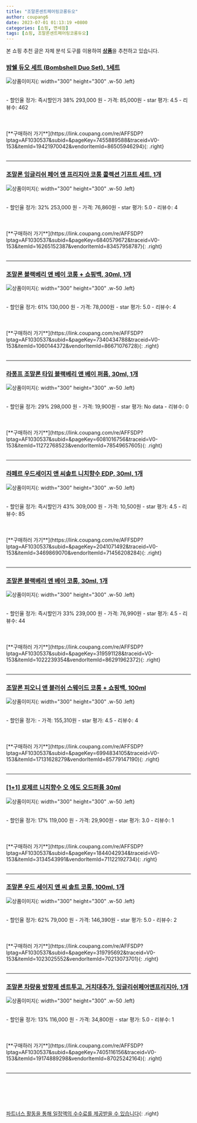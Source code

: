 ```yaml
---
title: "조말론센트페어링코롱듀오"
author: coupang6
date: 2023-07-01 01:13:19 +0800
categories: [쇼핑, 면세점]
tags: [쇼핑, 조말론센트페어링코롱듀오]
---
```


본 쇼핑 추천 글은 자체 분석 도구를 이용하여 [**상품**](https://link.coupang.com/a/bao1ui)을 추천하고 있습니다.

### [밤쉘 듀오 세트 (Bombshell Duo Set), 1세트](https://link.coupang.com/re/AFFSDP?lptag=AF1030537&subid=&pageKey=7455889588&traceid=V0-153&itemId=19421970042&vendorItemId=86505946294)

![상품이미지](https://thumbnail6.coupangcdn.com/thumbnails/remote/230x230ex/image/vendor_inventory/9bbe/30c07aeac5e6b58115a4f0f0a73d1e32a2b92a25c5ef42a3fe160e7f8bd5.jpg){: width="300" height="300" .w-50 .left}


<br>
- 할인율 정가: 즉시할인가 38%  293,000   원
- 가격: 85,000원
- star 평가: 4.5
- 리뷰수: 462
<br>
<br>
<br>
<br>
[**구매하러 가기**](https://link.coupang.com/re/AFFSDP?lptag=AF1030537&subid=&pageKey=7455889588&traceid=V0-153&itemId=19421970042&vendorItemId=86505946294){: .right}
<br>
<br>

---

### [조말론 잉글리쉬 페어 앤 프리지아 코롱 콜렉션 기프트 세트, 1개](https://link.coupang.com/re/AFFSDP?lptag=AF1030537&subid=&pageKey=6840579672&traceid=V0-153&itemId=16265152387&vendorItemId=83457958787)

![상품이미지](https://thumbnail8.coupangcdn.com/thumbnails/remote/230x230ex/image/vendor_inventory/5bad/e7d7983eba236502ecaa9a9e87c74eba9272d75010375e3c43696a41e1d2.png){: width="300" height="300" .w-50 .left}


<br>
- 할인율 정가: 32%  253,000   원
- 가격: 76,860원
- star 평가: 5.0
- 리뷰수: 4
<br>
<br>
<br>
<br>
[**구매하러 가기**](https://link.coupang.com/re/AFFSDP?lptag=AF1030537&subid=&pageKey=6840579672&traceid=V0-153&itemId=16265152387&vendorItemId=83457958787){: .right}
<br>
<br>

---

### [조말론 블랙베리 앤 베이 코롱 + 쇼핑백, 30ml, 1개](https://link.coupang.com/re/AFFSDP?lptag=AF1030537&subid=&pageKey=7340434788&traceid=V0-153&itemId=1060144372&vendorItemId=86671076728)

![상품이미지](https://thumbnail7.coupangcdn.com/thumbnails/remote/230x230ex/image/vendor_inventory/70be/35cfe5a46d9e864cbda0772bc61e609b02f81c2ec81c437bdb107344fdf3.jpg){: width="300" height="300" .w-50 .left}


<br>
- 할인율 정가: 61%  130,000   원
- 가격: 78,000원
- star 평가: 5.0
- 리뷰수: 4
<br>
<br>
<br>
<br>
[**구매하러 가기**](https://link.coupang.com/re/AFFSDP?lptag=AF1030537&subid=&pageKey=7340434788&traceid=V0-153&itemId=1060144372&vendorItemId=86671076728){: .right}
<br>
<br>

---

### [라퐁프 조말론 타입 블랙베리 앤 베이 퍼퓸, 30ml, 1개](https://link.coupang.com/re/AFFSDP?lptag=AF1030537&subid=&pageKey=6081016756&traceid=V0-153&itemId=11272768523&vendorItemId=78549657605)

![상품이미지](https://thumbnail9.coupangcdn.com/thumbnails/remote/230x230ex/image/rs_quotation_api/1ikopiji/c7e2e7f9a98b478984a7565da4b7c81b.png){: width="300" height="300" .w-50 .left}


<br>
- 할인율 정가: 29%  298,000   원
- 가격: 19,900원
- star 평가: No data
- 리뷰수: 0
<br>
<br>
<br>
<br>
[**구매하러 가기**](https://link.coupang.com/re/AFFSDP?lptag=AF1030537&subid=&pageKey=6081016756&traceid=V0-153&itemId=11272768523&vendorItemId=78549657605){: .right}
<br>
<br>

---

### [라페르 우드세이지 앤 씨솔트 니치향수 EDP, 30ml, 1개](https://link.coupang.com/re/AFFSDP?lptag=AF1030537&subid=&pageKey=2041071492&traceid=V0-153&itemId=3469869070&vendorItemId=71456208284)

![상품이미지](https://thumbnail10.coupangcdn.com/thumbnails/remote/230x230ex/image/retail/images/4247008011434908-9e3a1333-6304-4882-b499-de374aee91fe.jpg){: width="300" height="300" .w-50 .left}


<br>
- 할인율 정가: 즉시할인가 43%  309,000   원
- 가격: 10,500원
- star 평가: 4.5
- 리뷰수: 85
<br>
<br>
<br>
<br>
[**구매하러 가기**](https://link.coupang.com/re/AFFSDP?lptag=AF1030537&subid=&pageKey=2041071492&traceid=V0-153&itemId=3469869070&vendorItemId=71456208284){: .right}
<br>
<br>

---

### [조말론 블랙베리 앤 베이 코롱, 30ml, 1개](https://link.coupang.com/re/AFFSDP?lptag=AF1030537&subid=&pageKey=319591128&traceid=V0-153&itemId=1022239354&vendorItemId=86291962372)

![상품이미지](https://thumbnail7.coupangcdn.com/thumbnails/remote/230x230ex/image/vendor_inventory/9113/b9035a2791b5930b4fd831e1199af23129460b20954da05972ad7039fd8c.jpg){: width="300" height="300" .w-50 .left}


<br>
- 할인율 정가: 즉시할인가 33%  239,000   원
- 가격: 76,990원
- star 평가: 4.5
- 리뷰수: 44
<br>
<br>
<br>
<br>
[**구매하러 가기**](https://link.coupang.com/re/AFFSDP?lptag=AF1030537&subid=&pageKey=319591128&traceid=V0-153&itemId=1022239354&vendorItemId=86291962372){: .right}
<br>
<br>

---

### [조말론 피오니 앤 블러쉬 스웨이드 코롱 + 쇼핑백, 100ml](https://link.coupang.com/re/AFFSDP?lptag=AF1030537&subid=&pageKey=6994834105&traceid=V0-153&itemId=17131628279&vendorItemId=85779147190)

![상품이미지](https://thumbnail6.coupangcdn.com/thumbnails/remote/230x230ex/image/vendor_inventory/e859/57ee64aba11606d5e056b92e1de93ba998bb9a437340e71e4793c5c985fe.jpg){: width="300" height="300" .w-50 .left}


<br>
- 할인율 정가: 
- 가격: 155,310원
- star 평가: 4.5
- 리뷰수: 4
<br>
<br>
<br>
<br>
[**구매하러 가기**](https://link.coupang.com/re/AFFSDP?lptag=AF1030537&subid=&pageKey=6994834105&traceid=V0-153&itemId=17131628279&vendorItemId=85779147190){: .right}
<br>
<br>

---

### [[1+1] 로제르 니치향수 오 에도 오드퍼퓸 30ml](https://link.coupang.com/re/AFFSDP?lptag=AF1030537&subid=&pageKey=1844042934&traceid=V0-153&itemId=3134543991&vendorItemId=71122192734)

![상품이미지](https://thumbnail10.coupangcdn.com/thumbnails/remote/230x230ex/image/vendor_inventory/8559/821145b03d097cc0908b35fdd04fb2fe93ccdc00118b007b62a0ce7600a2.jpg){: width="300" height="300" .w-50 .left}


<br>
- 할인율 정가: 17%  119,000   원
- 가격: 29,900원
- star 평가: 3.0
- 리뷰수: 1
<br>
<br>
<br>
<br>
[**구매하러 가기**](https://link.coupang.com/re/AFFSDP?lptag=AF1030537&subid=&pageKey=1844042934&traceid=V0-153&itemId=3134543991&vendorItemId=71122192734){: .right}
<br>
<br>

---

### [조말론 우드 세이지 앤 씨 솔트 코롱, 100ml, 1개](https://link.coupang.com/re/AFFSDP?lptag=AF1030537&subid=&pageKey=319795692&traceid=V0-153&itemId=1023025552&vendorItemId=70213073701)

![상품이미지](https://thumbnail10.coupangcdn.com/thumbnails/remote/230x230ex/image/vendor_inventory/239e/886670dd3c96a026aba5ea7d9c1b92fabb570456118e1f443fdb17805f0c.jpg){: width="300" height="300" .w-50 .left}


<br>
- 할인율 정가: 62%  79,000   원
- 가격: 146,390원
- star 평가: 5.0
- 리뷰수: 2
<br>
<br>
<br>
<br>
[**구매하러 가기**](https://link.coupang.com/re/AFFSDP?lptag=AF1030537&subid=&pageKey=319795692&traceid=V0-153&itemId=1023025552&vendorItemId=70213073701){: .right}
<br>
<br>

---

### [조말론 차량용 방향제 센트투고, 거치대추가, 잉글리쉬페어앤프리지아, 1개](https://link.coupang.com/re/AFFSDP?lptag=AF1030537&subid=&pageKey=7405116156&traceid=V0-153&itemId=19174889298&vendorItemId=87025242164)

![상품이미지](https://thumbnail9.coupangcdn.com/thumbnails/remote/230x230ex/image/vendor_inventory/5b04/af4f0c6743eec697a60141514960918a131a9ed6419d96cbbefcd680fa28.jpg){: width="300" height="300" .w-50 .left}


<br>
- 할인율 정가: 13%  116,000   원
- 가격: 34,800원
- star 평가: 5.0
- 리뷰수: 1
<br>
<br>
<br>
<br>
[**구매하러 가기**](https://link.coupang.com/re/AFFSDP?lptag=AF1030537&subid=&pageKey=7405116156&traceid=V0-153&itemId=19174889298&vendorItemId=87025242164){: .right}
<br>
<br>

---
<br><br><br><br><br> [파트너스 활동을 통해 일정액의 수수료를 제공받을 수 있습니다](https://link.coupang.com/a/bao1ui){: .right}